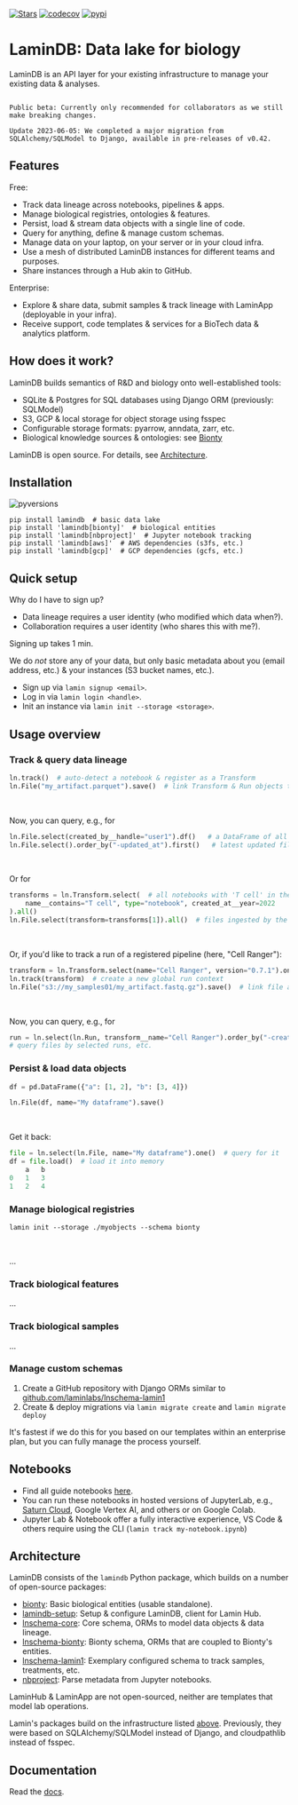 [![Stars](https://img.shields.io/github/stars/laminlabs/lamindb?logo=GitHub&color=yellow)](https://github.com/laminlabs/lamindb)
[![codecov](https://codecov.io/gh/laminlabs/lamindb/branch/main/graph/badge.svg?token=VKMRJ7OWR3)](https://codecov.io/gh/laminlabs/lamindb)
[![pypi](https://img.shields.io/pypi/v/lamindb?color=blue&label=pypi%20package)](https://pypi.org/project/lamindb)

# LaminDB: Data lake for biology

LaminDB is an API layer for your existing infrastructure to manage your existing data & analyses.

```{warning}

Public beta: Currently only recommended for collaborators as we still make breaking changes.

Update 2023-06-05: We completed a major migration from SQLAlchemy/SQLModel to Django, available in pre-releases of v0.42.

```

## Features

Free:

- Track data lineage across notebooks, pipelines & apps.
- Manage biological registries, ontologies & features.
- Persist, load & stream data objects with a single line of code.
- Query for anything, define & manage custom schemas.
- Manage data on your laptop, on your server or in your cloud infra.
- Use a mesh of distributed LaminDB instances for different teams and purposes.
- Share instances through a Hub akin to GitHub.

Enterprise:

- Explore & share data, submit samples & track lineage with LaminApp (deployable in your infra).
- Receive support, code templates & services for a BioTech data & analytics platform.

## How does it work?

LaminDB builds semantics of R&D and biology onto well-established tools:

- SQLite & Postgres for SQL databases using Django ORM (previously: SQLModel)
- S3, GCP & local storage for object storage using fsspec
- Configurable storage formats: pyarrow, anndata, zarr, etc.
- Biological knowledge sources & ontologies: see [Bionty](https://lamin.ai/docs/bionty)

LaminDB is open source. For details, see [Architecture](#architecture).

## Installation

![pyversions](https://img.shields.io/pypi/pyversions/lamindb)

```shell
pip install lamindb  # basic data lake
pip install 'lamindb[bionty]'  # biological entities
pip install 'lamindb[nbproject]'  # Jupyter notebook tracking
pip install 'lamindb[aws]'  # AWS dependencies (s3fs, etc.)
pip install 'lamindb[gcp]'  # GCP dependencies (gcfs, etc.)
```

## Quick setup

Why do I have to sign up?

- Data lineage requires a user identity (who modified which data when?).
- Collaboration requires a user identity (who shares this with me?).

Signing up takes 1 min.

We do _not_ store any of your data, but only basic metadata about you (email address, etc.) & your instances (S3 bucket names, etc.).

- Sign up via `lamin signup <email>`.
- Log in via `lamin login <handle>`.
- Init an instance via `lamin init --storage <storage>`.

## Usage overview

### Track & query data lineage

```python
ln.track()  # auto-detect a notebook & register as a Transform
ln.File("my_artifact.parquet").save()  # link Transform & Run objects to File object
```

<br>

Now, you can query, e.g., for

```python
ln.File.select(created_by__handle="user1").df()   # a DataFrame of all files ingested by user1
ln.File.select().order_by("-updated_at").first()   # latest updated file
```

<br>

Or for

```python
transforms = ln.Transform.select(  # all notebooks with 'T cell' in the title created in 2022
    name__contains="T cell", type="notebook", created_at__year=2022
).all()
ln.File.select(transform=transforms[1]).all()  # files ingested by the second notebook in transforms
```

<br>

Or, if you'd like to track a run of a registered pipeline (here, "Cell Ranger"):

```python
transform = ln.Transform.select(name="Cell Ranger", version="0.7.1").one()  # select a pipeline from the registry
ln.track(transform)  # create a new global run context
ln.File("s3://my_samples01/my_artifact.fastq.gz").save()  # link file against run & transform
```

<br>

Now, you can query, e.g., for

```python
run = ln.select(ln.Run, transform__name="Cell Ranger").order_by("-created_at").df()  # get the latest Cell Ranger pipeline runs
# query files by selected runs, etc.
```

### Persist & load data objects

```python
df = pd.DataFrame({"a": [1, 2], "b": [3, 4]})

ln.File(df, name="My dataframe").save()
```

<br>

Get it back:

```python
file = ln.select(ln.File, name="My dataframe").one()  # query for it
df = file.load()  # load it into memory
    a   b
0   1   3
1   2   4
```

### Manage biological registries

```
lamin init --storage ./myobjects --schema bionty
```

<br>

...

### Track biological features

...

### Track biological samples

...

### Manage custom schemas

1. Create a GitHub repository with Django ORMs similar to [github.com/laminlabs/lnschema-lamin1](https://github.com/laminlabs/lnschema-lamin1)
2. Create & deploy migrations via `lamin migrate create` and `lamin migrate deploy`

It's fastest if we do this for you based on our templates within an enterprise plan, but you can fully manage the process yourself.

## Notebooks

- Find all guide notebooks [here](https://github.com/laminlabs/lamindb/tree/main/docs/guide).
- You can run these notebooks in hosted versions of JupyterLab, e.g., [Saturn Cloud](https://github.com/laminlabs/run-lamin-on-saturn), Google Vertex AI, and others or on Google Colab.
- Jupyter Lab & Notebook offer a fully interactive experience, VS Code & others require using the CLI (`lamin track my-notebook.ipynb`)

## Architecture

LaminDB consists of the `lamindb` Python package, which builds on a number of open-source packages:

- [bionty](https://github.com/laminlabs/bionty): Basic biological entities (usable standalone).
- [lamindb-setup](https://github.com/laminlabs/lamindb-setup): Setup & configure LaminDB, client for Lamin Hub.
- [lnschema-core](https://github.com/laminlabs/lnschema-core): Core schema, ORMs to model data objects & data lineage.
- [lnschema-bionty](https://github.com/laminlabs/lnschema-bionty): Bionty schema, ORMs that are coupled to Bionty's entities.
- [lnschema-lamin1](https://github.com/laminlabs/lnschema-lamin1): Exemplary configured schema to track samples, treatments, etc.
- [nbproject](https://github.com/laminlabs/nbproject): Parse metadata from Jupyter notebooks.

LaminHub & LaminApp are not open-sourced, neither are templates that model lab operations.

Lamin's packages build on the infrastructure listed
[above](#how-does-it-work). Previously, they were based on SQLAlchemy/SQLModel
instead of Django, and cloudpathlib instead of fsspec.

## Documentation

Read the [docs](https://lamin.ai/docs/guide/).
